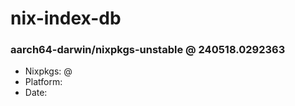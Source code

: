 # nix-index-db
### aarch64-darwin/nixpkgs-unstable @ 240518.0292363
- Nixpkgs: @[](https://github.com/NixOS/nixpkgs/commit/02923630b89aa1ab36ef8e422501a6f4fd4b2016)
- Platform: 
- Date: 
